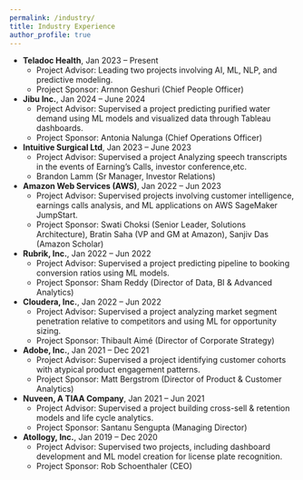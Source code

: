 ```yaml
---
permalink: /industry/
title: Industry Experience
author_profile: true
---
```

<ul>
  <li><strong>Teladoc Health</strong>, Jan 2023 – Present
    <ul>
      <li>Project Advisor: Leading two projects involving AI, ML, NLP, and predictive modeling.</li>
      <li>Project Sponsor: Arnnon Geshuri (Chief People Officer)</li>
    </ul>
  </li>


  <li><strong>Jibu Inc.</strong>, Jan 2024 – June 2024
    <ul>
      <li>Project Advisor: Supervised a project predicting purified water demand using ML models and visualized data through Tableau dashboards.</li>
      <li>Project Sponsor: Antonia Nalunga (Chief Operations Officer)</li>
    </ul>
  </li>

  <li><strong>Intuitive Surgical Ltd</strong>, Jan 2023 – June 2023
    <ul>
      <li>Project Advisor: Supervised a project Analyzing speech transcripts in the events of Earning’s Calls,
investor conference,etc.</li>
      <li>Brandon Lamm (Sr Manager, Investor Relations)</li>
    </ul>
  </li>

  <li><strong>Amazon Web Services (AWS)</strong>, Jan 2022 – Jun 2023
    <ul>
      <li>Project Advisor: Supervised projects involving customer intelligence, earnings calls analysis, and ML applications on AWS SageMaker JumpStart.</li>
      <li>Project Sponsor: Swati Choksi (Senior Leader, Solutions Architecture), Bratin Saha (VP and GM at Amazon), Sanjiv Das (Amazon Scholar)</li>
    </ul>
  </li>

  <li><strong>Rubrik, Inc.</strong>, Jan 2022 – Jun 2022
    <ul>
      <li>Project Advisor: Supervised a project predicting pipeline to booking conversion ratios using ML models.</li>
      <li>Project Sponsor: Sham Reddy (Director of Data, BI & Advanced Analytics)</li>
    </ul>
  </li>

  <li><strong>Cloudera, Inc.</strong>, Jan 2022 – Jun 2022
    <ul>
      <li>Project Advisor: Supervised a project analyzing market segment penetration relative to competitors and using ML for opportunity sizing.</li>
      <li>Project Sponsor: Thibault Aimé (Director of Corporate Strategy)</li>
    </ul>
  </li>

  <li><strong>Adobe, Inc.</strong>, Jan 2021 – Dec 2021
    <ul>
      <li>Project Advisor: Supervised a project identifying customer cohorts with atypical product engagement patterns.</li>
      <li>Project Sponsor: Matt Bergstrom (Director of Product & Customer Analytics)</li>
    </ul>
  </li>

  <li><strong>Nuveen, A TIAA Company</strong>, Jan 2021 – Jun 2021
    <ul>
      <li>Project Advisor: Supervised a project building cross-sell & retention models and life cycle analytics.</li>
      <li>Project Sponsor: Santanu Sengupta (Managing Director)</li>
    </ul>
  </li>

  <li><strong>Atollogy, Inc.</strong>, Jan 2019 – Dec 2020
    <ul>
      <li>Project Advisor: Supervised two projects, including dashboard development and ML model creation for license plate recognition.</li>
      <li>Project Sponsor: Rob Schoenthaler (CEO)</li>
    </ul>
  </li>
</ul>
